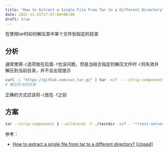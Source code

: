 ```yaml
---
title: "How to Extract a Single File From Tar to a Different Directory"
date: 2022-11-21T17:57:04+08:00
draft: true
---
```


在使用tar时如何解压其中某个文件到指定的目录

<!--more-->

## 分析

通常使用`-C`选项放在后面`-f`也没问题，但是当结合指定的解压文件时`-C`将失效并解压到当前目录，并不会出现提示

```bash
curl -L "https://github.com/xxx.tar.gz" | tar -xzf - --strip-components 1 --wildcards '*/rest-server' -C ./testdir
# 解压到当前目录
```

正确的方式应该将`-C`放在`-f`之前

## 方案

```bash
tar --strip-components 1 --wildcards -C ./testdir -xzf - '*/rest-server'
```

参考：

* [How to extract a single file from tar to a different directory? [closed]](https://stackoverflow.com/a/9249779/8566831)
